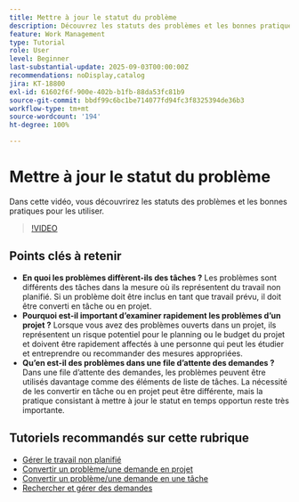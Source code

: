 ```yaml
---
title: Mettre à jour le statut du problème
description: Découvrez les statuts des problèmes et les bonnes pratiques pour les utiliser.
feature: Work Management
type: Tutorial
role: User
level: Beginner
last-substantial-update: 2025-09-03T00:00:00Z
recommendations: noDisplay,catalog
jira: KT-18800
exl-id: 61602f6f-900e-402b-b1fb-88da53fc81b9
source-git-commit: bbdf99c6bc1be714077fd94fc3f8325394de36b3
workflow-type: tm+mt
source-wordcount: '194'
ht-degree: 100%

---
```


# Mettre à jour le statut du problème

Dans cette vidéo, vous découvrirez les statuts des problèmes et les bonnes pratiques pour les utiliser.

>[!VIDEO](https://video.tv.adobe.com/v/3472962/?quality=12&learn=on&enablevpops=1)

## Points clés à retenir

* **En quoi les problèmes diffèrent-ils des tâches ?** Les problèmes sont différents des tâches dans la mesure où ils représentent du travail non planifié. Si un problème doit être inclus en tant que travail prévu, il doit être converti en tâche ou en projet.
* **Pourquoi est-il important d’examiner rapidement les problèmes d’un projet ?** Lorsque vous avez des problèmes ouverts dans un projet, ils représentent un risque potentiel pour le planning ou le budget du projet et doivent être rapidement affectés à une personne qui peut les étudier et entreprendre ou recommander des mesures appropriées.
* **Qu’en est-il des problèmes dans une file d’attente des demandes ?** Dans une file d’attente des demandes, les problèmes peuvent être utilisés davantage comme des éléments de liste de tâches. La nécessité de les convertir en tâche ou en projet peut être différente, mais la pratique consistant à mettre à jour le statut en temps opportun reste très importante.


## Tutoriels recommandés sur cette rubrique

* [Gérer le travail non planifié](/help/manage-work/issues-requests/handle-unplanned-work.md)
* [Convertir un problème/une demande en projet](/help/manage-work/issues-requests/create-a-project-from-a-request.md)
* [Convertir un problème/une demande en une tâche](/help/manage-work/issues-requests/convert-issues-to-other-work-items.md)
* [Rechercher et gérer des demandes](/help/manage-work/issues-requests/find-requests.md)
